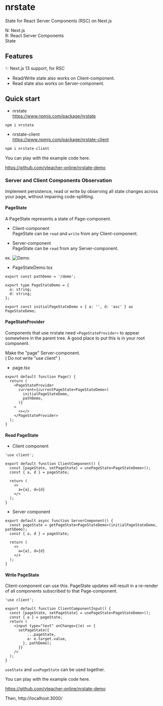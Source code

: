 # nrstate

State for React Server Components (RSC) on Next.js

N: Next.js  
R: React Server Components  
State  


## Features

✨ Next.js 13 support, for RSC

- Read/Write state also works on Client-component.
- Read state also works on Server-component.


## Quick start

- nrstate  
https://www.npmjs.com/package/nrstate

```sh
npm i nrstate
```

- nrstate-client  
https://www.npmjs.com/package/nrstate-client

```sh
npm i nrstate-client
```

You can play with the example code here.

https://github.com/vteacher-online/nrstate-demo


### Server and Client Components Observation

Implement persistence, read or write by observing all state changes across your page, without impairing code-splitting.


#### PageState

A PageState represents a state of Page-component. 

- Client-component  
PageState can be `read` and `write` from any Client-component.

- Server-component  
PageState can be `read` from any Server-component.

ex.
![Demo](https://vteacher.online/wp-content/uploads/2023/04/nrstate_readme_img_ex.png "Demo")

- PageStateDemo.tsx

```tsx
export const pathDemo = '/demo';

export type PageStateDemo = {
  a: string;
  d: string;
};

export const initialPageStateDemo = { a: '', d: 'asc' } as PageStateDemo;
```


#### PageStateProvider

Components that use nrstate need `<PageStateProvider>` to appear somewhere in the parent tree. A good place to put this is in your root component.

Make the "page" Server-component.  
( Do not write "use client" )

- page.tsx

```tsx
export default function Page() {
  return (
    <PageStateProvider
      current={currentPageState<PageStateDemo>(
        initialPageStateDemo,
        pathDemo,
      )}
    >
      <></>
    </PageStateProvider>
  );
}
```


#### Read PageState

- Client component

```tsx
'use client';
```

```tsx
export default function ClientComponent() {
  const [pageState, setPageState] = usePageState<PageStateDemo>();
  const { a, d } = pageState;

  return (
    <>
      a={a}, d={d}
    </>
  );
}
```


- Server component

```tsx
export default async function ServerComponent() {
  const pageState = getPageState<PageStateDemo>(initialPageStateDemo, pathDemo);
  const { a, d } = pageState;

  return (
    <>
      a={a}, d={d}
    </>
  );
}
```


#### Write PageState

Client-component can use this.
PageState updates will result in a re-render of all components subscribed to that Page-component.

```tsx
'use client';
```

```tsx
export default function ClientComponentInput() {
  const [pageState, setPageState] = usePageState<PageStateDemo>();
  const { a } = pageState;
  return (
    <input type="text" onChange={(e) => {
      setPageState({
          ...pageState,
          a: e.target.value,
        }, pathDemo);
      }}
    />
  );
}
```

`useState` and `usePageState` can be used together.

You can play with the example code here.

https://github.com/vteacher-online/nrstate-demo

Then, http://localhost:3000/
